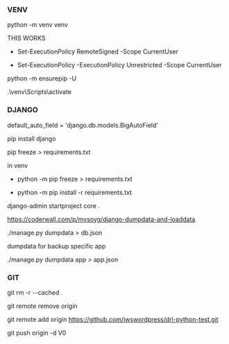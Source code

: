 ### VENV

python -m venv venv

THIS WORKS

- Set-ExecutionPolicy RemoteSigned -Scope CurrentUser

- Set-ExecutionPolicy -ExecutionPolicy Unrestricted -Scope CurrentUser

python -m ensurepip -U

.\venv\Scripts\activate

### DJANGO

default_auto_field = 'django.db.models.BigAutoField'

pip install django

pip freeze > requirements.txt

in venv

- python -m pip freeze > requirements.txt

- python -m pip install -r requirements.txt

django-admin startproject core .

https://coderwall.com/p/mvsoyg/django-dumpdata-and-loaddata

./manage.py dumpdata > db.json

dumpdata for backup specific app

./manage.py dumpdata app > app.json

### GIT

git rm -r --cached .

git remote remove origin

git remote add origin https://github.com/iwswordpress/drl-python-test.git

git push origin -d V0
